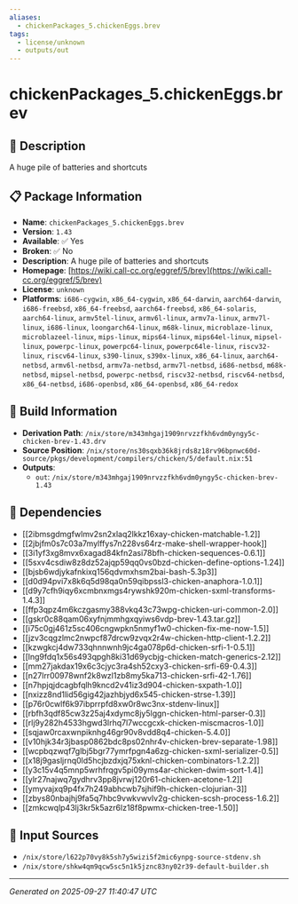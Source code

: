 ```yaml
---
aliases:
  - chickenPackages_5.chickenEggs.brev
tags:
  - license/unknown
  - outputs/out
---
```


# chickenPackages_5.chickenEggs.brev

## 📝 Description

A huge pile of batteries and shortcuts

## 📋 Package Information

- **Name**: `chickenPackages_5.chickenEggs.brev`
- **Version**: `1.43`
- **Available**: ✅ Yes
- **Broken**: ✅ No
- **Description**: A huge pile of batteries and shortcuts
- **Homepage**: [https://wiki.call-cc.org/eggref/5/brev](https://wiki.call-cc.org/eggref/5/brev)
- **License**: `unknown`
- **Platforms**: `i686-cygwin`, `x86_64-cygwin`, `x86_64-darwin`, `aarch64-darwin`, `i686-freebsd`, `x86_64-freebsd`, `aarch64-freebsd`, `x86_64-solaris`, `aarch64-linux`, `armv5tel-linux`, `armv6l-linux`, `armv7a-linux`, `armv7l-linux`, `i686-linux`, `loongarch64-linux`, `m68k-linux`, `microblaze-linux`, `microblazeel-linux`, `mips-linux`, `mips64-linux`, `mips64el-linux`, `mipsel-linux`, `powerpc-linux`, `powerpc64-linux`, `powerpc64le-linux`, `riscv32-linux`, `riscv64-linux`, `s390-linux`, `s390x-linux`, `x86_64-linux`, `aarch64-netbsd`, `armv6l-netbsd`, `armv7a-netbsd`, `armv7l-netbsd`, `i686-netbsd`, `m68k-netbsd`, `mipsel-netbsd`, `powerpc-netbsd`, `riscv32-netbsd`, `riscv64-netbsd`, `x86_64-netbsd`, `i686-openbsd`, `x86_64-openbsd`, `x86_64-redox`

## 🔧 Build Information

- **Derivation Path**: `/nix/store/m343mhgaj1909nrvzzfkh6vdm0yngy5c-chicken-brev-1.43.drv`
- **Source Position**: `/nix/store/ns30sqxb36k8jrds8z18rv96bpnwc60d-source/pkgs/development/compilers/chicken/5/default.nix:51`
- **Outputs**:
  - `out`:  `/nix/store/m343mhgaj1909nrvzzfkh6vdm0yngy5c-chicken-brev-1.43`

## 🔗 Dependencies

- [[2ibmsgdmgfwlmv2sn2xlaq2lkkz16xay-chicken-matchable-1.2]]
- [[2jbjfm0s7c03a7mylffys7n228vs64rz-make-shell-wrapper-hook]]
- [[3i1yf3xg8mvx6xagad84kfn2asi78bfh-chicken-sequences-0.6.1]]
- [[5sxv4csdiw8z8dz52ajqp59qq0vs0bzd-chicken-define-options-1.24]]
- [[bjsb6wdjykafnkixq156qdvmxhsm2bai-bash-5.3p3]]
- [[d0d94pvi7x8k6q5d98qa0n59qibpssl3-chicken-anaphora-1.0.1]]
- [[d9y7cfh9iqy6xcmbnxmgs4rywshk920m-chicken-sxml-transforms-1.4.3]]
- [[ffp3qpz4m6kczgasmy388vkq43c73wpg-chicken-uri-common-2.0]]
- [[gskr0c88qam06xyfnjmmhgxqyiws6vdp-brev-1.43.tar.gz]]
- [[i75c0gj461z5sc406cngwpkn5nmyf1w0-chicken-fix-me-now-1.5]]
- [[jzv3cqgzlmc2nwpcf87drcw9zvqx2r4w-chicken-http-client-1.2.2]]
- [[kzwgkcj4dw733qhnnwnh9jc4ga078p6d-chicken-srfi-1-0.5.1]]
- [[lng9fdq1x56s493qpgh8ki31d69ycbjg-chicken-match-generics-2.12]]
- [[mm27jakdax19x6c3cjyc3ra4sh52cxy3-chicken-srfi-69-0.4.3]]
- [[n27lrr00978wnf2k8wzl1zb8my5ka713-chicken-srfi-42-1.76]]
- [[n7hpjqjdcagbfqlh9kncd2v41iz3d904-chicken-sxpath-1.0]]
- [[nxizz8nd1lid56gig42jazhbjyd6x545-chicken-strse-1.39]]
- [[p76r0cwlf6k97ibprrpfd8xw0r8wc3nx-stdenv-linux]]
- [[rbfh3qdf85cw3z25aj4xdymc8jy5lggn-chicken-html-parser-0.3]]
- [[rlj9y282h4533hgwd3lrhq7l7wccgcxk-chicken-miscmacros-1.0]]
- [[sqjaw0rcaxwnpiknhg46gr90v8vdd8q4-chicken-5.4.0]]
- [[v10hjk34r3jbasp0862bdc8ps02nhr4v-chicken-brev-separate-1.98]]
- [[wcpbqzwqf7glbj5bgr77ymrfpgn4a6zg-chicken-sxml-serializer-0.5]]
- [[x18j9gasljrnq0ld5hcjbzdxjq75xknl-chicken-combinators-1.2.2]]
- [[y3c15v4q5mnp5wrhfrqgv5pi09yms4ar-chicken-dwim-sort-1.4]]
- [[ylr27najwq7gydhrv3pp8jvrwj120r61-chicken-acetone-1.2]]
- [[ymyvajxq9p4fx7h249abhcwb7sjhif9h-chicken-clojurian-3]]
- [[zbys80nbajhj9fa5q7hbc9vwkvwvlv2g-chicken-scsh-process-1.6.2]]
- [[zmkcwqlp43lj3kr5k5azr6lz18f8pwmx-chicken-tree-1.50]]

## 📁 Input Sources

- `/nix/store/l622p70vy8k5sh7y5wizi5f2mic6ynpg-source-stdenv.sh`
- `/nix/store/shkw4qm9qcw5sc5n1k5jznc83ny02r39-default-builder.sh`

---
*Generated on 2025-09-27 11:40:47 UTC*
